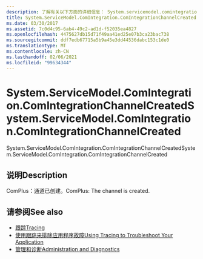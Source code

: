```yaml
---
description: 了解有关以下方面的详细信息： System.servicemodel.comintegration。 ComIntegrationChannelCreated
title: System.ServiceModel.ComIntegration.ComIntegrationChannelCreated
ms.date: 03/30/2017
ms.assetid: 7c0d4c95-6ab4-49c2-ad1d-f52035ea4827
ms.openlocfilehash: 4475627db15d71f49aa41ed25e07b3ca23bac738
ms.sourcegitcommit: ddf7edb67715a5b9a45e3dd44536dabc153c1de0
ms.translationtype: MT
ms.contentlocale: zh-CN
ms.lasthandoff: 02/06/2021
ms.locfileid: "99634344"
---
```

# <a name="systemservicemodelcomintegrationcomintegrationchannelcreated"></a><span data-ttu-id="c9c98-103">System.ServiceModel.ComIntegration.ComIntegrationChannelCreated</span><span class="sxs-lookup"><span data-stu-id="c9c98-103">System.ServiceModel.ComIntegration.ComIntegrationChannelCreated</span></span>

<span data-ttu-id="c9c98-104">System.ServiceModel.ComIntegration.ComIntegrationChannelCreated</span><span class="sxs-lookup"><span data-stu-id="c9c98-104">System.ServiceModel.ComIntegration.ComIntegrationChannelCreated</span></span>  
  
## <a name="description"></a><span data-ttu-id="c9c98-105">说明</span><span class="sxs-lookup"><span data-stu-id="c9c98-105">Description</span></span>  

 <span data-ttu-id="c9c98-106">ComPlus：通道已创建。</span><span class="sxs-lookup"><span data-stu-id="c9c98-106">ComPlus: The channel is created.</span></span>  
  
## <a name="see-also"></a><span data-ttu-id="c9c98-107">请参阅</span><span class="sxs-lookup"><span data-stu-id="c9c98-107">See also</span></span>

- [<span data-ttu-id="c9c98-108">跟踪</span><span class="sxs-lookup"><span data-stu-id="c9c98-108">Tracing</span></span>](index.md)
- [<span data-ttu-id="c9c98-109">使用跟踪来排除应用程序故障</span><span class="sxs-lookup"><span data-stu-id="c9c98-109">Using Tracing to Troubleshoot Your Application</span></span>](using-tracing-to-troubleshoot-your-application.md)
- [<span data-ttu-id="c9c98-110">管理和诊断</span><span class="sxs-lookup"><span data-stu-id="c9c98-110">Administration and Diagnostics</span></span>](../index.md)
